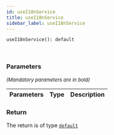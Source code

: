```yaml
---
id: useI18nService
title: useI18nService
sidebar_label: useI18nService
---
```


```tsx
useI18nService(): default
```
<br/>



### Parameters

<font size="2"><i>(Mandatory parameters are in bold)</i></font>

| Parameters | Type | Description |
| --------- | ---- | ----------- |


### Return



The return is of type <code>[default](/framework-api/classes/I18nService.md)</code>
